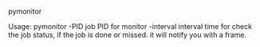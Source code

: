 pymonitor

Usage:
pymonitor <PID> <interval>
  -PID       job PID for monitor
  -interval   interval time for check the job status, if the job is done or missed. it will notify you with a frame.
